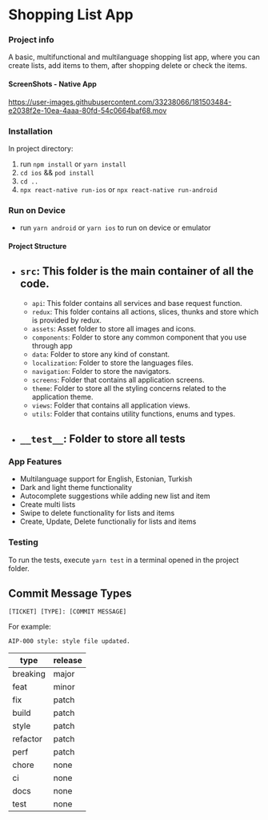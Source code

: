 # Shopping List App

### Project info

A basic, multifunctional and multilanguage shopping list app, where you can create lists, add items to them, after shopping delete or check the items.

#### ScreenShots - Native App


https://user-images.githubusercontent.com/33238066/181503484-e2038f2e-10ea-4aaa-80fd-54c0664baf68.mov

### Installation

In project directory:

1. run `npm install` or `yarn install`
2. `cd ios` && `pod install`
3. `cd ..`
4. `npx react-native run-ios` or `npx react-native run-android`

### Run on Device

- run `yarn android` or `yarn ios` to run on device or emulator

#### Project Structure

- ## `src`: This folder is the main container of all the code.
  - `api`: This folder contains all services and base request function.
  - `redux`: This folder contains all actions, slices, thunks and store which is provided by redux.
  - `assets`: Asset folder to store all images and icons.
  - `components`: Folder to store any common component that you use through app
  - `data`: Folder to store any kind of constant.
  - `localization`: Folder to store the languages files.
  - `navigation`: Folder to store the navigators.
  - `screens`: Folder that contains all application screens.
  - `theme`: Folder to store all the styling concerns related to the application theme.
  - `views`: Folder that contains all application views.
  - `utils`: Folder that contains utility functions, enums and types.
- ## `__test__`: Folder to store all tests

### App Features

- Multilanguage support for English, Estonian, Turkish
- Dark and light theme functionality
- Autocomplete suggestions while adding new list and item
- Create multi lists
- Swipe to delete functionality for lists and items
- Create, Update, Delete functionaliy for lists and items

### Testing

To run the tests, execute `yarn test` in a terminal opened in the project folder.

## Commit Message Types

```
[TICKET] [TYPE]: [COMMIT MESSAGE]
```

For example:

```
AIP-000 style: style file updated.
```

| type     | release |
| -------- | ------- |
| breaking | major   |
| feat     | minor   |
| fix      | patch   |
| build    | patch   |
| style    | patch   |
| refactor | patch   |
| perf     | patch   |
| chore    | none    |
| ci       | none    |
| docs     | none    |
| test     | none    |


